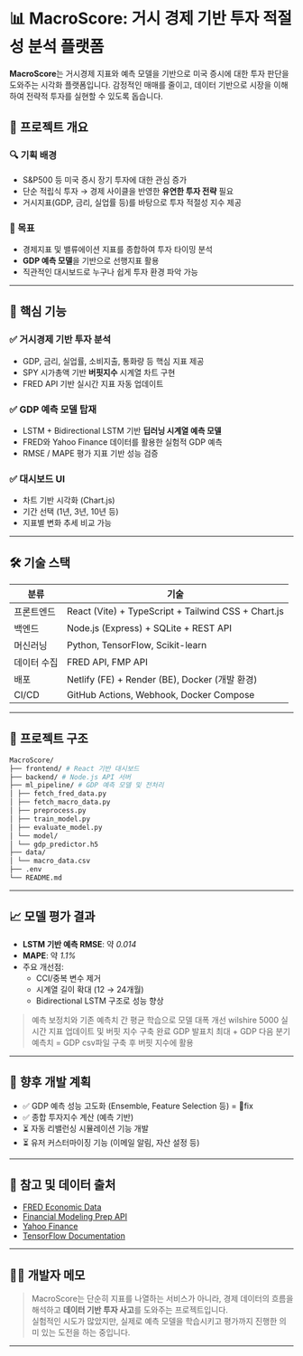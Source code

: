 # 📊 MacroScore: 거시 경제 기반 투자 적절성 분석 플랫폼


**MacroScore**는 거시경제 지표와 예측 모델을 기반으로 미국 증시에 대한 투자 판단을 도와주는 시각화 플랫폼입니다. 감정적인 매매를 줄이고, 데이터 기반으로 시장을 이해하여 전략적 투자를 실현할 수 있도록 돕습니다.

## 🧠 프로젝트 개요

### 🔍 기획 배경
- S&P500 등 미국 증시 장기 투자에 대한 관심 증가
- 단순 적립식 투자 → 경제 사이클을 반영한 **유연한 투자 전략** 필요
- 거시지표(GDP, 금리, 실업률 등)를 바탕으로 투자 적절성 지수 제공

### 🎯 목표
- 경제지표 및 밸류에이션 지표를 종합하여 투자 타이밍 분석
- **GDP 예측 모델**을 기반으로 선행지표 활용
- 직관적인 대시보드로 누구나 쉽게 투자 환경 파악 가능

---

## 🚀 핵심 기능

### ✅ 거시경제 기반 투자 분석
- GDP, 금리, 실업률, 소비지출, 통화량 등 핵심 지표 제공
- SPY 시가총액 기반 **버핏지수** 시계열 차트 구현
- FRED API 기반 실시간 지표 자동 업데이트

### ✅ GDP 예측 모델 탑재
- LSTM + Bidirectional LSTM 기반 **딥러닝 시계열 예측 모델**
- FRED와 Yahoo Finance 데이터를 활용한 실험적 GDP 예측
- RMSE / MAPE 평가 지표 기반 성능 검증

### ✅ 대시보드 UI
- 차트 기반 시각화 (Chart.js)
- 기간 선택 (1년, 3년, 10년 등)
- 지표별 변화 추세 비교 가능

---

## 🛠 기술 스택

| 분류 | 기술 |
|------|------|
| 프론트엔드 | React (Vite) + TypeScript + Tailwind CSS + Chart.js |
| 백엔드 | Node.js (Express) + SQLite + REST API |
| 머신러닝 | Python, TensorFlow, Scikit-learn |
| 데이터 수집 | FRED API, FMP API |
| 배포 | Netlify (FE) + Render (BE), Docker (개발 환경) |
| CI/CD | GitHub Actions, Webhook, Docker Compose |

---

## 📂 프로젝트 구조

```bash
MacroScore/
├── frontend/ # React 기반 대시보드
├── backend/ # Node.js API 서버
├── ml_pipeline/ # GDP 예측 모델 및 전처리
│ ├── fetch_fred_data.py
│ ├── fetch_macro_data.py
│ ├── preprocess.py
│ ├── train_model.py
│ ├── evaluate_model.py
│ └── model/
│ └── gdp_predictor.h5
├── data/
│ └── macro_data.csv
├── .env
└── README.md
```

---

## 📈 모델 평가 결과

- **LSTM 기반 예측 RMSE**: 약 *0.014*
- **MAPE**: 약 *1.1%*
- 주요 개선점:
  - CCI/중복 변수 제거
  - 시계열 길이 확대 (12 → 24개월)
  - Bidirectional LSTM 구조로 성능 향상

> 예측 보정치와 기존 예측치 간 평균 학습으로 모델 대폭 개선
wilshire 5000 실시간 지표 업데이트 및 버핏 지수 구축 완료
GDP 발표치 최대 + GDP 다음 분기 예측치 = GDP csv파일 구축 후 버핏 지수에 활용

---

## 📌 향후 개발 계획

- ✅ GDP 예측 성능 고도화 (Ensemble, Feature Selection 등) = 📌fix
- ✅ 종합 투자지수 계산 (예측 기반) 
- ⏳ 자동 리밸런싱 시뮬레이션 기능 개발
- ⏳ 유저 커스터마이징 기능 (이메일 알림, 자산 설정 등)

---

## 📎 참고 및 데이터 출처

- [FRED Economic Data](https://fred.stlouisfed.org/)
- [Financial Modeling Prep API](https://financialmodelingprep.com/)
- [Yahoo Finance](https://finance.yahoo.com/)
- [TensorFlow Documentation](https://www.tensorflow.org/)

---

## 🧑‍💻 개발자 메모

> MacroScore는 단순히 지표를 나열하는 서비스가 아니라, 경제 데이터의 흐름을 해석하고 **데이터 기반 투자 사고**를 도와주는 프로젝트입니다.  
실험적인 시도가 많았지만, 실제로 예측 모델을 학습시키고 평가까지 진행한 의미 있는 도전을 하는 중입니다.

---
